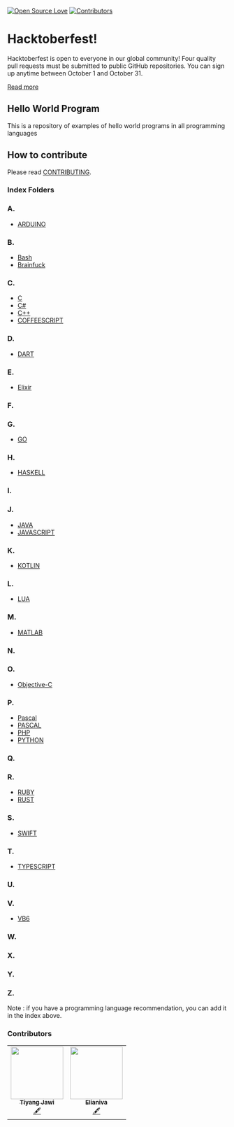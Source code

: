 [![Open Source Love](https://badges.frapsoft.com/os/v1/open-source.png?v=103)](https://github.com/saturdayclass/hello-world-all-programming-language)
[![Contributors](https://img.shields.io/github/contributors/saturdayclass/hello-world-all-programming-language)](https://github.com/saturdayclass/hello-world-all-programming-language/graphs/contributors)

# Hacktoberfest!

Hacktoberfest is open to everyone in our global community! Four quality pull requests must be submitted to public GitHub repositories. You can sign up anytime between October 1 and October 31.

[Read more](https://hacktoberfest.digitalocean.com/faq/)

## Hello World Program

This is a repository of examples of hello world programs in all programming languages

## How to contribute

Please read [CONTRIBUTING](/CONTRIBUTING.md).

### Index Folders

### A.
* [ARDUINO](/ARDUINO)
### B.
* [Bash](/Bash)
* [Brainfuck](/Brainfuck)
### C.
* [C](/C)
* [C#](C%23)
* [C++](/C%2B%2B)
* [COFFEESCRIPT](/CoffeeScript)
### D.
* [DART](/DART)
### E.
* [Elixir](/Elixir)
### F.
### G.
* [GO](/GO)
### H.
* [HASKELL](/Haskell)
### I.
### J.
* [JAVA](/JAVA)
* [JAVASCRIPT](/JAVASCRIPT)
### K.
* [KOTLIN](/KOTLIN)
### L.
* [LUA](/LUA)
### M.
* [MATLAB](/MATLAB)
### N.
### O.
* [Objective-C](/Objective-C)
### P.
* [Pascal](/Pascal)
* [PASCAL](/PASCAL)
* [PHP](/PHP)
* [PYTHON](/PYTHON)
### Q.
### R.
* [RUBY](/RUBY)
* [RUST](/RUST)
### S.
* [SWIFT](/SWIFT)
### T.
* [TYPESCRIPT](/TYPESCRIPT)
### U.
### V.
* [VB6](/VB6)
### W.
### X.
### Y.
### Z.

Note : if you have a programming language recommendation, you can add it in the index above.


### Contributors

<!-- ALL-CONTRIBUTORS-LIST:START - Do not remove or modify this section -->
<!-- prettier-ignore-start -->
<!-- markdownlint-disable -->
<table >
  <tr>
   <td align="center"><a href="https://github.com/tiyang-jawi"><img src="https://avatars3.githubusercontent.com/u/66328103?v=4" width="120px;" alt=""/><br /><sub><b>Tiyang Jawi</b></sub></a><br /><a href="#content-tiyang-jawi" title="Content">🖋</a></td>
   <td align="center"><a href="https://github.com/elianiva"><img src="https://avatars2.githubusercontent.com/u/51877647?v=4" width="120px;" alt=""/><br /><sub><b>Elianiva</b></sub></a><br /><a href="#content-tiyang-jawi" title="Content">🖋</a></td>
  </tr>
  <tr>
